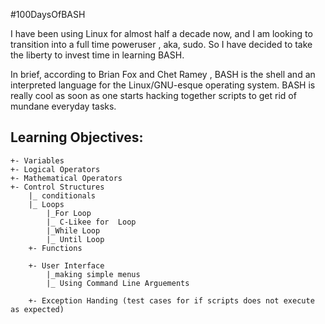 #100DaysOfBASH 

I have been using Linux for almost half a decade now, and I am looking to transition into a full time poweruser , aka, sudo. So I have decided to take the liberty to invest time in learning BASH. 

In brief, according to Brian Fox and Chet Ramey , BASH is the shell and an interpreted language for the Linux/GNU-esque operating system. BASH is really cool as soon as one starts hacking together scripts to get rid of mundane everyday tasks. 

## Learning Objectives:

	+- Variables
	+- Logical Operators 
	+- Mathematical Operators
	+- Control Structures
		|_ conditionals
		|_ Loops
			|_For Loop
			|_ C-Likee for  Loop
			|_While Loop
			|_ Until Loop
		+- Functions

		+- User Interface
			|_making simple menus
			|_ Using Command Line Arguements

		+- Exception Handing (test cases for if scripts does not execute as expected)
		


		

